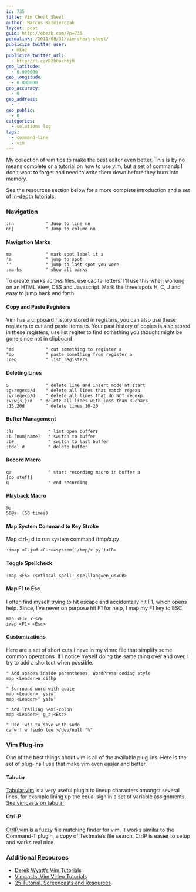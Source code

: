 ```yaml
---
id: 735
title: Vim Cheat Sheet
author: Marcus Kazmierczak
layout: post
guid: http://ebeab.com/?p=735
permalink: /2011/08/31/vim-cheat-sheet/
publicize_twitter_user:
  - mkaz
publicize_twitter_url:
  - http://t.co/D2h0uchtjU
geo_latitude:
  - 0.000000
geo_longitude:
  - 0.000000
geo_accuracy:
  - 0
geo_address:
  - '  '
geo_public:
  - 0
categories:
  - solutions log
tags:
  - command-line
  - vim
---
```

My collection of vim tips to make the best editor even better. This is by no means complete or a tutorial on how to use vim, but a set of commands I don't want to forget and need to write them down before they burn into memory.

See the resources section below for a more complete introduction and a set of in-depth tutorials.

### Navigation

    :nn            " Jump to line nn
    nn|            " Jump to column nn
    

#### Navigation Marks

    ma             " mark spot label it a
    'a             " jump to spot
    ''             " jump to last spot you were
    :marks         " show all marks
    

To create marks across files, use capital letters. I'll use this when working on an HTML View, CSS and Javascript. Mark the three spots H, C, J and easy to jump back and forth.

#### Copy and Paste Registers

Vim has a clipboard history stored in registers, you can also use these registers to cut and paste items to. Your past history of copies is also stored in these registers, use list regiter to find something you thought might be gone since not in clipboard

    "ad            " cut something to register a
    "ap            " paste something from register a
    :reg           " list registers
    

#### Deleting Lines

    S              " delete line and insert mode at start
    :g/regexp/d    " delete all lines that match regexp
    :v/regexp/d    " delete all lines that do NOT regexp
    :v/w{3,}/d   " delete all lines with less than 3-chars
    :15,20d        " delete lines 10-20
    

#### Buffer Management

    :ls             " list open buffers
    :b [num|name]   " switch to buffer 
    :b#             " switch to last buffer
    :bdel #         " delete buffer
    

#### Record Macro

    qa              " start recording macro in buffer a
    [do stuff]
    q               " end recording
    

#### Playback Macro

    @a
    50@a  (50 times)
    

#### Map System Command to Key Stroke

Map ctrl-j d to run system command /tmp/x.py

    :imap <C-j>d <C-r>=system('/tmp/x.py')<CR>
    

#### Toggle Spellcheck

    :map <F5> :setlocal spell! spelllang=en_us<CR>
    

#### Map F1 to Esc

I often find myself trying to hit escape and accidentally hit F1, which opens help. Since, I&rsquo;ve never on purpose hit F1 for help, I map my F1 key to ESC.

    map <F1> <Esc>
    imap <F1> <Esc>
    

#### Customizations

Here are a set of short cuts I have in my vimrc file that simplify some common operations. If I notice myself doing the same thing over and over, I try to add a shortcut when possible.

    " Add spaces inside parentheses, WordPress coding style
    map <Leader>o ci(hp
    
    " Surround word with quote
    map <Leader>' ysiw'
    map <Leader>" ysiw"
    
    " Add Trailing Semi-colon
    map <Leader>; g_a;<Esc>
    
    " Use :w!! to save with sudo
    ca w!! w !sudo tee >/dev/null "%"
    
    

### Vim Plug-ins

One of the best things about vim is all of the available plug-ins. Here is the set of plug-ins I use that make vim even easier and better.

#### Tabular

[Tabular.vim][1] is a very useful plugin to lineup characters amongst several lines, for example lining up the equal sign in a set of variable assignments. [See vimcasts on tabular][2]

#### Ctrl-P

[CtrlP.vim][3] is a fuzzy file matching finder for vim. It works similar to the Command-T plugin, a copy of Textmate&rsquo;s file search. CtrlP is easier to setup and works real nice.

### Additional Resources

  * [Derek Wyatt&rsquo;s Vim Tutorials][4]
  * [Vimcasts: Vim Video Tutorials][5]
  * [25 Tutorial, Screencasts and Resources][6]

 [1]: https://github.com/godlygeek/tabular
 [2]: http://vimcasts.org/episodes/aligning-text-with-tabular-vim/
 [3]: https://github.com/kien/ctrlp.vim
 [4]: http://derekwyatt.org/vim/vim-tutorial-videos/
 [5]: http://vimcasts.org/
 [6]: http://net.tutsplus.com/articles/web-roundups/25-vim-tutorials-screencasts-and-resources/